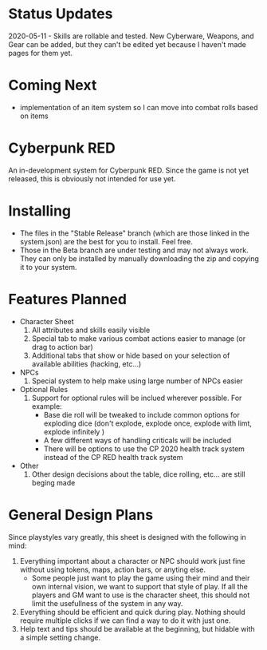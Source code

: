 # Status Updates

2020-05-11 - Skills are rollable and tested. New Cyberware, Weapons, and Gear can be added, but they can't be edited yet because I haven't made pages for them yet.

# Coming Next

- implementation of an item system so I can move into combat rolls based on items

# Cyberpunk RED

An in-development system for Cyberpunk RED. Since the game is not yet released, this is obviously not intended for use yet.

# Installing

- The files in the "Stable Release" branch (which are those linked in the system.json) are the best for you to install. Feel free.
- Those in the Beta branch are under testing and may not always work. They can only be installed by manually downloading the zip and copying it to your system.

# Features Planned

- Character Sheet
  1. All attributes and skills easily visible
  2. Special tab to make various combat actions easier to manage (or drag to action bar)
  3. Additional tabs that show or hide based on your selection of available abilities (hacking, etc...)
- NPCs
  1. Special system to help make using large number of NPCs easier
- Optional Rules
  1. Support for optional rules will be inclued wherever possible. For example:
     - Base die roll will be tweaked to include common options for exploding dice (don't explode, explode once, explode with limt, explode infinitely )
	 - A few different ways of handling criticals will be included
	 - There will be options to use the CP 2020 health track system instead of the CP RED health track system
- Other
  1. Other design decisions about the table, dice rolling, etc... are still beging made
  
# General Design Plans

Since playstyles vary greatly, this sheet is designed with the following in mind:

1. Everything important about a character or NPC should work just fine without using tokens, maps, action bars, or anyting else.
   - Some people just want to play the game using their mind and their own internal vision, we want to support that style of play. If all the players and GM want to use is the character sheet, this should not limit the usefullness of the system in any way.
2. Everything should be efficient and quick during play. Nothing should require multiple clicks if we can find a way to do it with just one.
3. Help text and tips should be available at the beginning, but hidable with a simple setting change.
